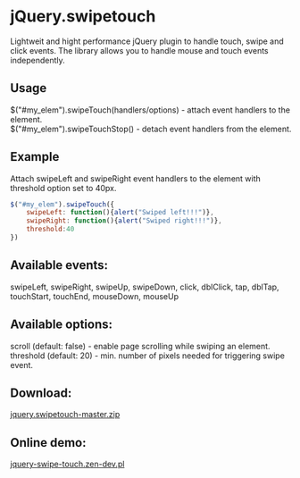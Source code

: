 # jQuery.swipetouch

Lightweit and hight performance jQuery plugin to handle touch, swipe and click events.
The library allows you to handle mouse and touch events independently.

## Usage

$("#my_elem").swipeTouch(handlers/options) - attach event handlers to the element.  
$("#my_elem").swipeTouchStop() - detach event handlers from the element. 


## Example

Attach swipeLeft and swipeRight event handlers to the element with threshold option set to 40px.

```js
$("#my_elem").swipeTouch({
    swipeLeft: function(){alert("Swiped left!!!")},
    swipeRight: function(){alert("Swiped right!!!")},
    threshold:40
})
```

## Available events:

swipeLeft, swipeRight, swipeUp, swipeDown, click, dblClick, tap, dblTap, touchStart, touchEnd, mouseDown, mouseUp

## Available options:

scroll (default: false) - enable page scrolling while swiping an element.  
threshold (default: 20) - min. number of pixels needed for triggering swipe event.

## Download:

[jquery.swipetouch-master.zip](https://github.com/Grzegorzsa/jquery.swipetouch/archive/master.zip)

## Online demo:

[jquery-swipe-touch.zen-dev.pl](http://jquery-swipe-touch.zen-dev.pl/)
